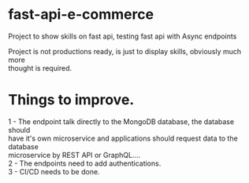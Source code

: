 # fast-api-e-commerce
Project to show skills on fast api, testing fast api with Async endpoints <br>

Project is not productions ready, is just to display skills, obviously much more <br>
thought is required.


#  


# Things to improve.
1 - The endpoint talk directly to the MongoDB database, the database should <br>
have it's own microservice and applications should request data to the database <br>
microservice by REST API or GraphQL.... <br>
2 - The endpoints need to add authentications. <br>
3 - CI/CD needs to be done.